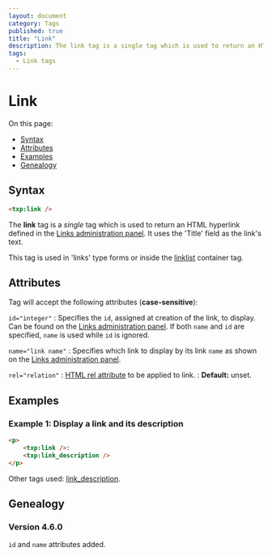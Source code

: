 ```yaml
---
layout: document
category: Tags
published: true
title: "Link"
description: The link tag is a single tag which is used to return an HTML hyperlink defined in the Links administration panel.
tags:
  - Link tags
---
```


# Link

On this page:

* [Syntax](#syntax)
* [Attributes](#attributes)
* [Examples](#examples)
* [Genealogy](#genealogy)

## Syntax

~~~ html
<txp:link />
~~~

The **link** tag is a *single* tag which is used to return an HTML hyperlink defined in the [Links administration panel](http://docs.textpattern.io/administration/links-panel). It uses the 'Title' field as the link's text.

This tag is used in 'links' type forms or inside the [linklist](linklist) container tag.

## Attributes

Tag will accept the following attributes (**case-sensitive**):

`id="integer"`
: Specifies the `id`, assigned at creation of the link, to display. Can be found on the [Links administration panel](http://docs.textpattern.io/administration/links-panel). If both `name` and `id` are specified, `name` is used while `id` is ignored.

`name="link name"`
: Specifies which link to display by its link `name` as shown on the [Links administration panel](http://docs.textpattern.io/administration/links-panel).

`rel="relation"`
: [HTML rel attribute](https://developer.mozilla.org/en-US/docs/Web/HTML/Link_types) to be applied to link.
: **Default:** unset.

## Examples

### Example 1: Display a link and its description

~~~ html
<p>
    <txp:link />:
    <txp:link_description />
</p>
~~~

Other tags used: [link_description](link_description).

## Genealogy

### Version 4.6.0

`id` and `name` attributes added.
